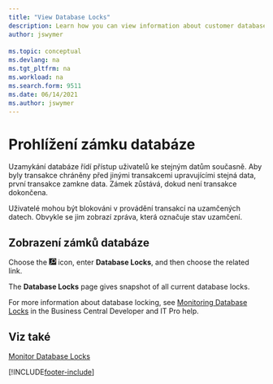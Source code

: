 ```yaml
---
title: "View Database Locks"
description: Learn how you can view information about customer database locks right from the client interface in Business Central.
author: jswymer

ms.topic: conceptual
ms.devlang: na
ms.tgt_pltfrm: na
ms.workload: na
ms.search.form: 9511
ms.date: 06/14/2021
ms.author: jswymer
---
```

# Prohlížení zámku databáze

Uzamykání databáze řídí přístup uživatelů ke stejným datům současně. Aby byly transakce chráněny před jinými transakcemi upravujícími stejná data, první transakce zamkne data. Zámek zůstává, dokud není transakce dokončena.

Uživatelé mohou být blokováni v provádění transakcí na uzamčených datech. Obvykle se jim zobrazí zpráva, která označuje stav uzamčení.

## Zobrazení zámků databáze

Choose the ![Search for Page or Report.](media/ui-search/search_small.png "Search for Page or Report icon") icon, enter **Database Locks**, and then choose the related link.

The **Database Locks** page gives snapshot of all current database locks.

For more information about database locking, see [Monitoring Database Locks](/dynamics365/business-central/dev-itpro/administration/monitor-database-locks) in the Business Central Developer and IT Pro help.

## Viz také

[Monitor Database Locks](/dynamics365/business-central/dev-itpro/administration/monitor-database-locks)


[!INCLUDE[footer-include](includes/footer-banner.md)]